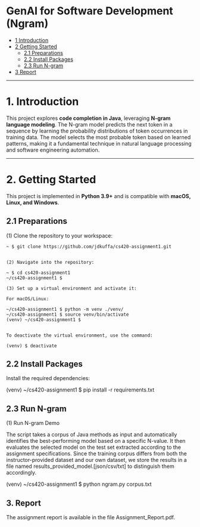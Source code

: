 # GenAI for Software Development (Ngram)

* [1 Introduction](#1-introduction)  
* [2 Getting Started](#2-getting-started)  
  * [2.1 Preparations](#21-preparations)  
  * [2.2 Install Packages](#22-install-packages)  
  * [2.3 Run N-gram](#23-run-n-gram)  
* [3 Report](#3-report)  

---

# **1. Introduction**  
This project explores **code completion in Java**, leveraging **N-gram language modeling**. The N-gram model predicts the next token in a sequence by learning the probability distributions of token occurrences in training data. The model selects the most probable token based on learned patterns, making it a fundamental technique in natural language processing and software engineering automation.  

---

# **2. Getting Started**  

This project is implemented in **Python 3.9+** and is compatible with **macOS, Linux, and Windows**.  

## **2.1 Preparations**  

(1) Clone the repository to your workspace:  
```shell
~ $ git clone https://github.com/jdkuffa/cs420-assignment1.git


(2) Navigate into the repository:

~ $ cd cs420-assignment1
~/cs420-assignment1 $

(3) Set up a virtual environment and activate it:

For macOS/Linux:

~/cs420-assignment1 $ python -m venv ./venv/
~/cs420-assignment1 $ source venv/bin/activate
(venv) ~/cs420-assignment1 $ 


To deactivate the virtual environment, use the command:

(venv) $ deactivate
```

## **2.2 Install Packages**

Install the required dependencies:

(venv) ~/cs420-assignment1 $ pip install -r requirements.txt

## **2.3 Run N-gram**

(1) Run N-gram Demo

The script takes a corpus of Java methods as input and automatically identifies the best-performing model based on a specific N-value. It then evaluates the selected model on the test set extracted according to the assignment specifications.
Since the training corpus differs from both the instructor-provided dataset and our own dataset, we store the results in a file named results_provided_model.[json/csv/txt] to distinguish them accordingly.

(venv) ~/cs420-assignment1 $ python ngram.py corpus.txt


## 3. Report

The assignment report is available in the file Assignment_Report.pdf.


